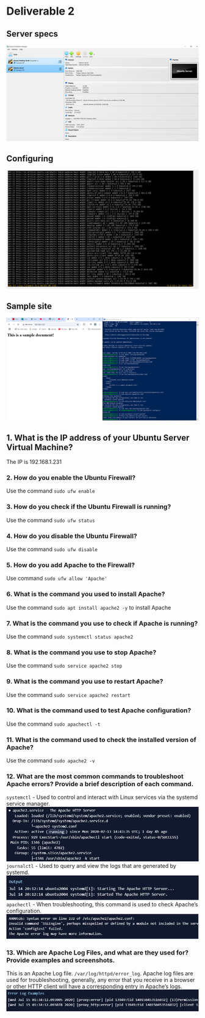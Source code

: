 # Deliverable 2

## Server specs
![Server](Serversnap.PNG)
## Configuring
![Config](Config.PNG)
## Sample site
![Sample](Sample.PNG)

## 1.	What is the IP address of your Ubuntu Server Virtual Machine?
The IP is 192.168.1.231

### 2.	How do you enable the Ubuntu Firewall?
Use the command `sudo ufw enable`

### 3.	How do you check if the Ubuntu Firewall is running?
Use the command `sudo ufw status`

### 4.	How do you disable the Ubuntu Firewall?
Use the command `sudo ufw disable`

### 5.	How do you add Apache to the Firewall?
Use command `sudo ufw allow 'Apache'`

### 6.	What is the command you used to install Apache?
Use the command `sudo apt install apache2 -y` to install Apache

### 7.	What is the command you use to check if Apache is running?
Use the command `sudo systemctl status apache2`

### 8.	What is the command you use to stop Apache?
Use the command `sudo service apache2 stop`

### 9.	What is the command you use to restart Apache?
Use the command `sudo service apache2 restart`

### 10.	What is the command used to test Apache configuration?
Use the command `sudo apachectl -t`

### 11.	What is the command used to check the installed version of Apache?
Use the command `sudo apache2 -v`

### 12. What are the most common commands to troubleshoot Apache errors? Provide a brief description of each command.
`systemctl` - Used to control and interact with Linux services via the systemd service manager.
![system](system.PNG)
`journalctl` - Used to query and view the logs that are generated by systemd.
![journal](journal.PNG)
`apachectl` - When troubleshooting, this command is used to check Apache’s configuration.
![apa](apa.PNG)
### 13. Which are Apache Log Files, and what are they used for? Provide examples and screenshots.
This is an Apache Log file. `/var/log/httpd/error_log`. 
Apache log files are used for troubleshooting, generally, any error that you receive in a browser or other HTTP client will have a corresponding entry in Apache’s logs.
![log](Log.PNG)